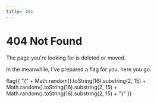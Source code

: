 ```yaml
---
title: 404
---
```


# <i class="fa-solid fa-ban"></i> 404 Not Found

The page you're looking for is deleted or moved.

In the meanwhile, I've prepared a flag for you. here you go.

<ClientOnly>
    flag{{ "{" + Math.random().toString(16).substring(2, 15) + Math.random().toString(16).substring(2, 15) + Math.random().toString(16).substring(2, 15) + "}" }}
</ClientOnly>